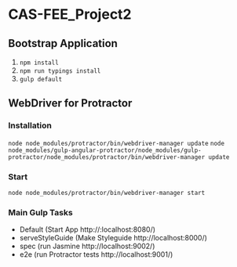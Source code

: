 # CAS-FEE_Project2

## Bootstrap Application

1. `npm install`
2. `npm run typings install`
3. `gulp default`

## WebDriver for Protractor
### Installation
`node node_modules/protractor/bin/webdriver-manager update`
`node node_modules/gulp-angular-protractor/node_modules/gulp-protractor/node_modules/protractor/bin/webdriver-manager update`

### Start
`node node_modules/protractor/bin/webdriver-manager start`

### Main Gulp Tasks
 * Default (Start App http://:localhost:8080/)
 * serveStyleGuide (Make Styleguide http://localhost:8000/)
 * spec (run Jasmine http://localhost:9002/)
 * e2e (run Protractor tests http://localhost:9001/)